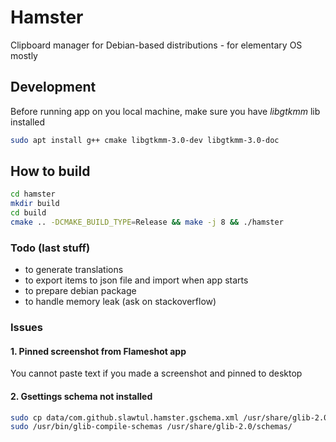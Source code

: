 # Hamster

Clipboard manager for Debian-based distributions - for elementary OS mostly

## Development

Before running app on you local machine, make sure you have *libgtkmm* lib installed

```bash
sudo apt install g++ cmake libgtkmm-3.0-dev libgtkmm-3.0-doc
```

## How to build

```bash
cd hamster
mkdir build
cd build
cmake .. -DCMAKE_BUILD_TYPE=Release && make -j 8 && ./hamster
```

### Todo (last stuff)

* to generate translations
* to export items to json file and import when app starts
* to prepare debian package
* to handle memory leak (ask on stackoverflow)

### Issues

#### 1. Pinned screenshot from Flameshot app

You cannot paste text if you made a screenshot and pinned to desktop

#### 2. Gsettings schema not installed

```bash
sudo cp data/com.github.slawtul.hamster.gschema.xml /usr/share/glib-2.0/schemas/
sudo /usr/bin/glib-compile-schemas /usr/share/glib-2.0/schemas/
```
